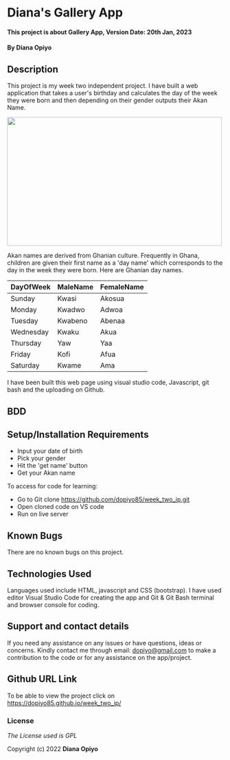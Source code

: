# Diana's Gallery App

#### This project is about Gallery App, Version Date: 20th Jan, 2023

#### By **Diana Opiyo**

## Description

This project is my week two independent project. I have built a web application that takes a user's birthday and calculates the day of the week they were born and then depending on their gender outputs their Akan Name.

 <img src="/images/akannames.png" width="500px" height="300px">

Akan names are derived from Ghanian culture. Frequently in Ghana, children are given their first name as a 'day name' which corresponds to the day in the week they were born. Here are Ghanian day names.

| DayOfWeek | MaleName | FemaleName |
| --------- | -------- | ---------- |
| Sunday    | Kwasi    | Akosua     |
| Monday    | Kwadwo   | Adwoa      |
| Tuesday   | Kwabeno  | Abenaa     |
| Wednesday | Kwaku    | Akua       |
| Thursday  | Yaw      | Yaa        |
| Friday    | Kofi     | Afua       |
| Saturday  | Kwame    | Ama        |

I have been built this web page using visual studio code, Javascript, git bash and the uploading on Github.

## BDD

## Setup/Installation Requirements

- Input your date of birth
- Pick your gender
- Hit the 'get name' button
- Get your Akan name

To access for code for learning:

- Go to Git clone https://github.com/dopiyo85/week_two_ip.git
- Open cloned code on VS code
- Run on live server

## Known Bugs

There are no known bugs on this project.

## Technologies Used

Languages used include HTML, javascript and CSS (bootstrap). I have used editor Visual Studio Code for creating the app and Git & Git Bash terminal and browser console for coding.

## Support and contact details

If you need any assistance on any issues or have questions, ideas or concerns. Kindly contact me through email: dopiyo@gmail.com to make a contribution to the code or for any assistance on the app/project.

## Github URL Link

To be able to view the project click on https://dopiyo85.github.io/week_two_ip/

### License

_The License used is GPL_

Copyright (c) 2022 **Diana Opiyo**
